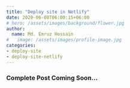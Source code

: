 ```yaml
---
title: "Deploy site in Netlify"
date: 2020-06-08T06:00:15+06:00
# hero: /assets/images/background/flower.jpg
author:
  name: Md. Emruz Hossain
#   image: /assets/images/profile-image.jpg
categories:
- deploy-site
- deploy-site-netlify
---
```


### Complete Post Coming Soon...
